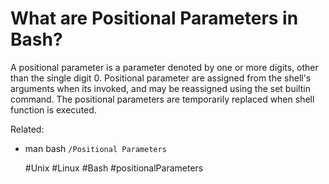 # What are Positional Parameters in Bash?

A positional parameter is a parameter denoted by one or more digits,
other than the single digit 0. Positional parameter are assigned from
the shell's arguments when its invoked, and may be reassigned using the
set builtin command.
The positional parameters are temporarily replaced when shell function
is executed.

Related:
  - man bash `/Positional Parameters`

    #Unix #Linux #Bash #positionalParameters
